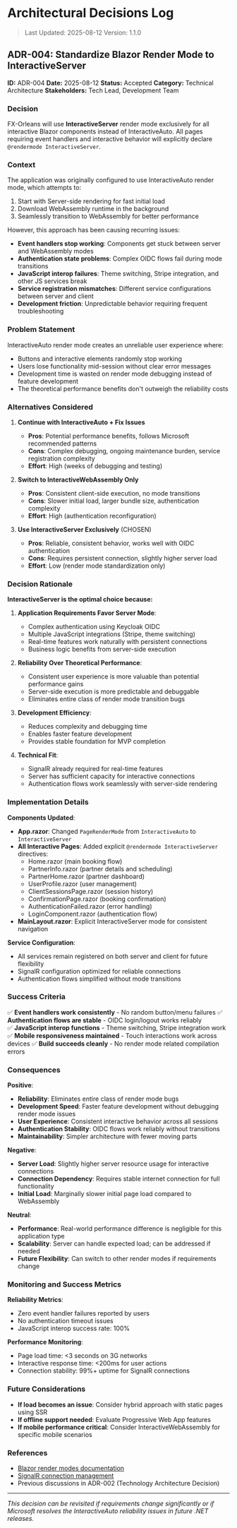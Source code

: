 # Architectural Decisions Log

> Last Updated: 2025-08-12
> Version: 1.1.0

## ADR-004: Standardize Blazor Render Mode to InteractiveServer

**ID:** ADR-004
**Date:** 2025-08-12
**Status:** Accepted
**Category:** Technical Architecture
**Stakeholders:** Tech Lead, Development Team

### Decision

FX-Orleans will use **InteractiveServer** render mode exclusively for all interactive Blazor components instead of InteractiveAuto. All pages requiring event handlers and interactive behavior will explicitly declare `@rendermode InteractiveServer`.

### Context

The application was originally configured to use InteractiveAuto render mode, which attempts to:
1. Start with Server-side rendering for fast initial load
2. Download WebAssembly runtime in the background  
3. Seamlessly transition to WebAssembly for better performance

However, this approach has been causing recurring issues:

- **Event handlers stop working**: Components get stuck between server and WebAssembly modes
- **Authentication state problems**: Complex OIDC flows fail during mode transitions
- **JavaScript interop failures**: Theme switching, Stripe integration, and other JS services break
- **Service registration mismatches**: Different service configurations between server and client
- **Development friction**: Unpredictable behavior requiring frequent troubleshooting

### Problem Statement

InteractiveAuto render mode creates an unreliable user experience where:
- Buttons and interactive elements randomly stop working
- Users lose functionality mid-session without clear error messages
- Development time is wasted on render mode debugging instead of feature development
- The theoretical performance benefits don't outweigh the reliability costs

### Alternatives Considered

1. **Continue with InteractiveAuto + Fix Issues**
   - **Pros**: Potential performance benefits, follows Microsoft recommended patterns
   - **Cons**: Complex debugging, ongoing maintenance burden, service registration complexity
   - **Effort**: High (weeks of debugging and testing)

2. **Switch to InteractiveWebAssembly Only** 
   - **Pros**: Consistent client-side execution, no mode transitions
   - **Cons**: Slower initial load, larger bundle size, authentication complexity
   - **Effort**: High (authentication reconfiguration)

3. **Use InteractiveServer Exclusively** (CHOSEN)
   - **Pros**: Reliable, consistent behavior, works well with OIDC authentication
   - **Cons**: Requires persistent connection, slightly higher server load
   - **Effort**: Low (render mode standardization only)

### Decision Rationale

**InteractiveServer is the optimal choice because:**

1. **Application Requirements Favor Server Mode**:
   - Complex authentication using Keycloak OIDC
   - Multiple JavaScript integrations (Stripe, theme switching)
   - Real-time features work naturally with persistent connections
   - Business logic benefits from server-side execution

2. **Reliability Over Theoretical Performance**:
   - Consistent user experience is more valuable than potential performance gains
   - Server-side execution is more predictable and debuggable
   - Eliminates entire class of render mode transition bugs

3. **Development Efficiency**:
   - Reduces complexity and debugging time
   - Enables faster feature development
   - Provides stable foundation for MVP completion

4. **Technical Fit**:
   - SignalR already required for real-time features
   - Server has sufficient capacity for interactive connections
   - Authentication flows work seamlessly with server-side rendering

### Implementation Details

**Components Updated**:
- **App.razor**: Changed `PageRenderMode` from `InteractiveAuto` to `InteractiveServer`
- **All Interactive Pages**: Added explicit `@rendermode InteractiveServer` directives:
  - Home.razor (main booking flow)
  - PartnerInfo.razor (partner details and scheduling)
  - PartnerHome.razor (partner dashboard)
  - UserProfile.razor (user management)
  - ClientSessionsPage.razor (session history)
  - ConfirmationPage.razor (booking confirmation)
  - AuthenticationFailed.razor (error handling)
  - LoginComponent.razor (authentication flow)
- **MainLayout.razor**: Explicit InteractiveServer mode for consistent navigation

**Service Configuration**:
- All services remain registered on both server and client for future flexibility
- SignalR configuration optimized for reliable connections
- Authentication flows simplified without mode transitions

### Success Criteria

✅ **Event handlers work consistently** - No random button/menu failures
✅ **Authentication flows are stable** - OIDC login/logout works reliably  
✅ **JavaScript interop functions** - Theme switching, Stripe integration work
✅ **Mobile responsiveness maintained** - Touch interactions work across devices
✅ **Build succeeds cleanly** - No render mode related compilation errors

### Consequences

**Positive**:
- **Reliability**: Eliminates entire class of render mode bugs
- **Development Speed**: Faster feature development without debugging render mode issues
- **User Experience**: Consistent interactive behavior across all sessions
- **Authentication Stability**: OIDC flows work reliably without transitions
- **Maintainability**: Simpler architecture with fewer moving parts

**Negative**:
- **Server Load**: Slightly higher server resource usage for interactive connections
- **Connection Dependency**: Requires stable internet connection for full functionality
- **Initial Load**: Marginally slower initial page load compared to WebAssembly

**Neutral**:
- **Performance**: Real-world performance difference is negligible for this application type
- **Scalability**: Server can handle expected load; can be addressed if needed
- **Future Flexibility**: Can switch to other render modes if requirements change

### Monitoring and Success Metrics

**Reliability Metrics**:
- Zero event handler failures reported by users
- No authentication timeout issues
- JavaScript interop success rate: 100%

**Performance Monitoring**:
- Page load time: <3 seconds on 3G networks
- Interactive response time: <200ms for user actions
- Connection stability: 99%+ uptime for SignalR connections

### Future Considerations

- **If load becomes an issue**: Consider hybrid approach with static pages using SSR
- **If offline support needed**: Evaluate Progressive Web App features
- **If mobile performance critical**: Consider InteractiveWebAssembly for specific mobile scenarios

### References

- [Blazor render modes documentation](https://learn.microsoft.com/en-us/aspnet/core/blazor/components/render-modes)
- [SignalR connection management](https://learn.microsoft.com/en-us/aspnet/core/signalr/configuration)
- Previous discussions in ADR-002 (Technology Architecture Decision)

---

*This decision can be revisited if requirements change significantly or if Microsoft resolves the InteractiveAuto reliability issues in future .NET releases.*